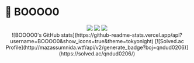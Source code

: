 # 👋 BOOOO0

<div align="center">
  <img src="https://img.shields.io/badge/javascript-F7DF1E?style=for-the-badge&logo=javascript&logoColor=black"> 
  <img src="https://img.shields.io/badge/react-61DAFB?style=for-the-badge&logo=react&logoColor=black">
  <img src="https://img.shields.io/badge/node.js-339933?style=for-the-badge&logo=Node.js&logoColor=white">
  <br/>
  ![BOOOO0's GitHub stats](https://github-readme-stats.vercel.app/api?username=BOOOO0&show_icons=true&theme=tokyonight)         
  [![Solved.ac Profile](http://mazassumnida.wtf/api/v2/generate_badge?boj=qndud0206)](https://solved.ac/qndud0206/)
</div>

